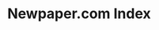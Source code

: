 ---
layout: default
contributors: Bitsy Perlman
cost: None
description: Index of newspaper.com articles
last_edit: Thu, 02 Dec 2021 13:36:58 GMT
location: https://elisabethperlman.net/code.html
maintained_by: Bitsy Perlman
record_creation_timestamp: 08/12/2021, 15:45:21
slug: newspaper_com
title: Newpaper.com Index
uuid: fddedcfc-9f4e-47c6-bc82-3e04bb3c4262
---